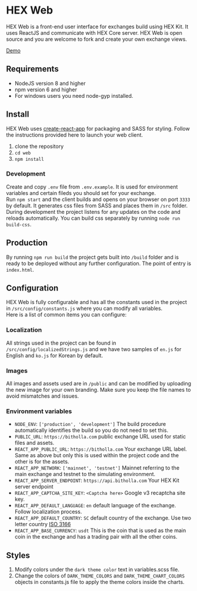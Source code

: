 # HEX Web
HEX Web is a front-end user interface for exchanges build using HEX Kit. It uses ReactJS and communicate with HEX Core server. HEX Web is open source and you are welcome to fork and create your own exchange views.  

[Demo](https://hollaex.com)

## Requirements
* NodeJS version 8 and higher
* npm version 6 and higher
* For windows users you need node-gyp installed.

## Install
HEX Web uses [create-react-app](https://github.com/facebook/create-react-app) for packaging and SASS for styling. Follow the instructions provided here to launch your web client.  

1. clone the repository
2. `cd web`
3. `npm install`

### Development
Create and copy `.env` file from `.env.example`. It is used for environment variables and certain fileds you should set for your exchange.  
Run `npm start` and the client builds and opens on your browser on port `3333` by default. It generates css files from SASS and places them in `/src` folder. During development the project listens for any updates on the code and reloads automatically. You can build css separately by running `node run build-css`.

## Production
By running `npm run build` the project gets built into `/build` folder and is ready to be deployed without any further configuration. The point of entry is `index.html`.

## Configuration
HEX Web is fully configurable and has all the constants used in the project in `/src/config/constants.js` where you can modify all variables.  
Here is a list of common items you can configure:
### Localization
All strings used in the project can be found in `/src/config/localizedStrings.js` and we have two samples of `en.js` for English and `ko.js` for Korean by default.
### Images
All images and assets used are in `/public` and can be modified by uploading the new image for your own branding. Make sure you keep the file names to avoid mismatches and issues.  
### Environment variables
  - `NODE_ENV`: `['production', 'development']` The build procedure automatically identifies the build so you do not need to set this.
  - `PUBLIC_URL`: `https://bitholla.com` public exchange URL used for static files and assets.
  - `REACT_APP_PUBLIC_URL`: `https://bitholla.com` Your exchange URL label. Same as above but only this is used within the project code and the other is for the assets.
  - `REACT_APP_NETWORK`: `['mainnet', 'testnet']` Mainnet referring to the main exchange and testnet to the simulating environment.
  - `REACT_APP_SERVER_ENDPOINT`: `https://api.bitholla.com` Your HEX Kit server endpoint
  - `REACT_APP_CAPTCHA_SITE_KEY`: `<Captcha here>` Google v3 recaptcha site key.
  - `REACT_APP_DEFAULT_LANGUAGE`: `en` default language of the exchange. Follow localization process.
  - `REACT_APP_DEFAULT_COUNTRY`: `SC` default country of the exchange. Use two letter country [ISO 3166](https://www.iban.com/country-codes)
  - `REACT_APP_BASE_CURRENCY`: `usdt` This is the coin that is used as the main coin in the exchange and has a trading pair with all the other coins.


## Styles
1. Modify colors under the `dark theme color` text in variables.scss file.
2. Change the colors of `DARK_THEME_COLORS` and `DARK_THEME_CHART_COLORS` objects in constants.js file to apply the theme colors inside the charts.
